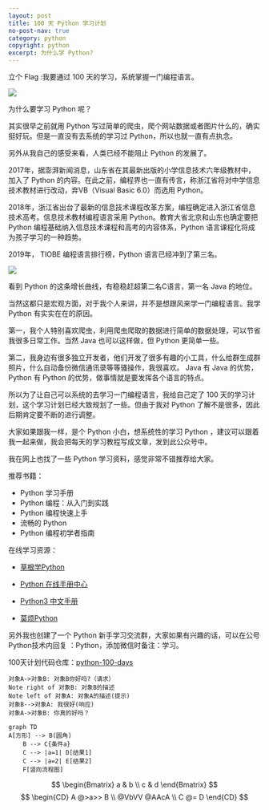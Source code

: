 ```yaml
---
layout: post
title: 100 天 Python 学习计划
no-post-nav: true
category: python
copyright: python
excerpt: 为什么学 Python?
---
```





立个 Flag :我要通过 100 天的学习，系统掌握一门编程语言。

![](http://favorites.ren/assets/images/2019/it/100python01.png)

为什么要学习 Python 呢？

其实很早之前就用 Python 写过简单的爬虫，爬个网站数据或者图片什么的，确实挺好玩。但是一直没有去系统的学习过 Python，所以也就一直有点执念。

另外从我自己的感受来看，人类已经不能阻止 Python 的发展了。

2017年，据澎湃新闻消息，山东省在其最新出版的小学信息技术六年级教材中，加入了 Python 的内容。在此之前，编程界也一直有传言，称浙江省将对中学信息技术教材进行改动，弃VB（Visual Basic 6.0）而选用 Python。

2018年，浙江省出台了最新的信息技术课程改革方案，编程确定进入浙江省信息技术高考。信息技术教材编程语言采用 Python。教育大省北京和山东也确定要把 Python 编程基础纳入信息技术课程和高考的内容体系，Python 语言课程化将成为孩子学习的一种趋势。

2019年， TIOBE 编程语言排行榜，Python 语言已经冲到了第三名。

![](http://favorites.ren/assets/images/2019/it/100python02.png)

看到 Python 的这条增长曲线，有稳稳赶超第二名C语言，第一名 Java 的地位。

当然这都只是宏观方面，对于我个人来讲，并不是想跟风来学一门编程语言。我学 Python 有实实在在的原因。

第一，我个人特别喜欢爬虫，利用爬虫爬取的数据进行简单的数据处理，可以节省我很多日常工作。当然 Java 也可以这样做，但 Python 更简单一些。

第二，我身边有很多独立开发者，他们开发了很多有趣的小工具，什么给群生成群照片，什么自动备份微信通讯录等等骚操作，我很喜欢。
Java 有 Java 的优势， Python 有 Python 的优势，做事情就是要发挥各个语言的特点。

所以为了让自己可以系统的去学习一门编程语言，我给自己定了 100 天的学习计划，这个学习计划已经大致规划了一些。但由于我对 Python 了解不是很多，因此后期肯定要不断的进行调整。

大家如果跟我一样，是个 Python 小白，想系统性的学习 Python ，建议可以跟着我一起来做，我会把每天的学习教程写成文章，发到此公众号中。

我在网上也找了一些 Python 学习资料，感觉非常不错推荐给大家。

推荐书籍：

- Python 学习手册
- Python 编程：从入门到实践
- Python 编程快速上手
- 流畅的 Python
- Python 编程初学者指南

在线学习资源：

- [草根学Python](https://www.readwithu.com/)

- [Python 在线手册中心](https://docs.pythontab.com/)

- [Python3 中文手册](https://docs.pythontab.com/python/python3.5/index.html)

- [莫烦Python](https://morvanzhou.github.io/)

另外我也创建了一个 Python 新手学习交流群，大家如果有兴趣的话，可以在公号Python技术内回复 ：Python，添加微信时备注：学习。


100天计划代码仓库：[python-100-days](https://github.com/ityouknow/python-100-days)


```sequence
对象A->对象B: 对象B你好吗?（请求）
Note right of 对象B: 对象B的描述
Note left of 对象A: 对象A的描述(提示)
对象B-->对象A: 我很好(响应)
对象A->对象B: 你真的好吗？
```

```mermaid
graph TD
A[方形] --> B(圆角)
    B --> C{条件a}
    C --> |a=1| D[结果1]
    C --> |a=2| E[结果2]
    F[竖向流程图]
```



$$
\begin{Bmatrix}
   a & b \\
   c & d
\end{Bmatrix}
$$
$$
\begin{CD}
   A @>a>> B \\
@VbVV @AAcA \\
   C @= D
\end{CD}
$$